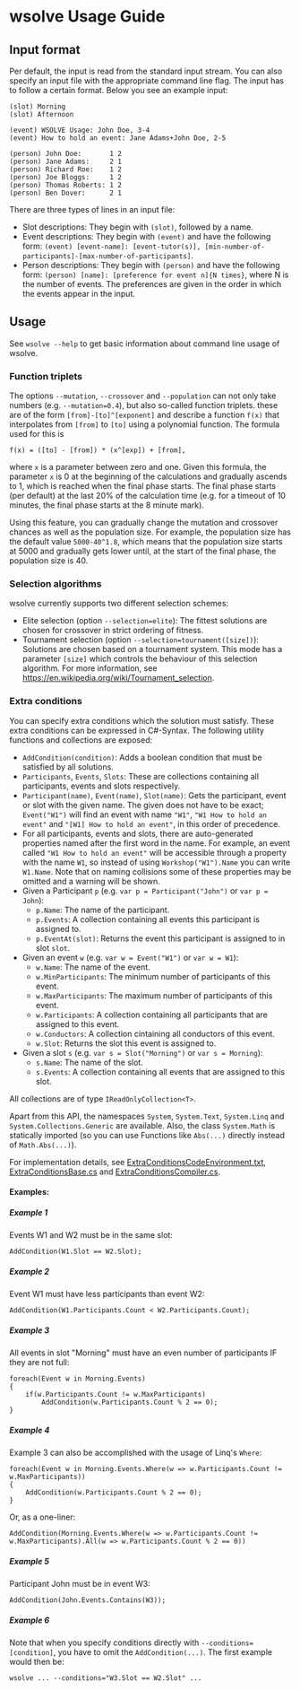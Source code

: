 # wsolve Usage Guide

## Input format
Per default, the input is read from the standard input stream. You can also specify an input file with the appropriate command line flag. The input has to follow a certain format. Below you see an example input:

    (slot) Morning
    (slot) Afternoon
     
    (event) WSOLVE Usage: John Doe, 3-4
    (event) How to hold an event: Jane Adams+John Doe, 2-5
     
    (person) John Doe:       1 2
    (person) Jane Adams:     2 1
    (person) Richard Roe:    1 2
    (person) Joe Bloggs:     1 2
    (person) Thomas Roberts: 1 2
    (person) Ben Dover:      2 1 

There are three types of lines in an input file:

- Slot descriptions: They begin with `(slot)`, followed by a name.
- Event descriptions: They begin with `(event)` and have the following form: `(event) [event-name]: [event-tutor(s)], [min-number-of-participants]-[max-number-of-participants]`.
- Person descriptions: They begin with `(person)` and have the following form: `(person) [name]: [preference for event n]{N times}`, where N is the number of events. The preferences are given in the order in which the events appear in the input.

## Usage
See `wsolve --help` to get basic information about command line usage of wsolve.

### Function triplets
The options `--mutation`, `--crossover` and `--population` can not only take numbers (e.g. `--mutation=0.4`), but also so-called function triplets. these are of the form `[from]-[to]^[exponent]` and describe a function `f(x)` that interpolates from `[from]` to `[to]` using a polynomial function. The formula used for this is

    f(x) = ([to] - [from]) * (x^[exp]) + [from],

where `x` is a parameter between zero and one. Given this formula, the parameter `x` is 0 at the beginning of the calculations and gradually ascends to 1, which is reached when the final phase starts. The final phase starts (per default) at the last 20% of the calculation time (e.g. for a timeout of 10 minutes, the final phase starts at the 8 minute mark).

Using this feature, you can gradually change the mutation and crossover chances as well as the population size. For example, the population size has the default value `5000-40^1.8`, which means that the population size starts at 5000 and gradually gets lower until, at the start of the final phase, the population size is 40.

### Selection algorithms
wsolve currently supports two different selection schemes:

- Elite selection (option `--selection=elite`): The fittest solutions are chosen for crossover in strict ordering of fitness.
- Tournament selection (option `--selection=tournament([size])`): Solutions are chosen based on a tournament system. This mode has a parameter `[size]` which controls the behaviour of this selection algorithm. For more information, see https://en.wikipedia.org/wiki/Tournament_selection.

### Extra conditions
You can specify extra conditions which the solution must satisfy. These extra conditions can be expressed in C#-Syntax. The following utility functions and collections are exposed:

- `AddCondition(condition)`: Adds a boolean condition that must be satisfied by all solutions.
- `Participants`, `Events`, `Slots`: These are collections containing all participants, events and slots respectively.
- `Participant(name)`, `Event(name)`, `Slot(name)`: Gets the participant, event or slot with the given name. The given does not have to be exact; `Event("W1")` will find an event with name `"W1"`, `"W1 How to hold an event"` and `"[W1] How to hold an event"`, in this order of precedence.
- For all participants, events and slots, there are auto-generated properties named after the first word in the name. For example, an event called `"W1 How to hold an event"` will be accessible through a property with the name `W1`, so instead of using `Workshop("W1").Name` you can write `W1.Name`. Note that on naming collisions some of these properties may be omitted and a warning will be shown. 
- Given a Participant `p` (e.g. `var p = Participant("John")` or `var p = John`):
  - `p.Name`: The name of the participant.
  - `p.Events`: A collection containing all events this participant is assigned to.
  - `p.EventAt(slot)`: Returns the event this participant is assigned to in slot `slot`.
- Given an event `w` (e.g. `var w = Event("W1")` or `var w = W1`):
  - `w.Name`: The name of the event.
  - `w.MinParticipants`: The minimum number of participants of this event.
  - `w.MaxParticipants`: The maximum number of participants of this event.
  - `w.Participants`: A collection containing all participants that are assigned to this event.
  - `w.Conductors`: A collection cintaining all conductors of this event.
  - `w.Slot`: Returns the slot this event is assigned to.
- Given a slot `s` (e.g. `var s = Slot("Morning")` or `var s = Morning`):
  - `s.Name`: The name of the slot.
  - `s.Events`: A collection containing all events that are assigned to this slot.

All collections are of type `IReadOnlyCollection<T>`.

Apart from this API, the namespaces `System`, `System.Text`, `System.Linq` and `System.Collections.Generic` are available. Also, the class `System.Math` is statically imported (so you can use Functions like `Abs(...)` directly instead of `Math.Abs(...)`).

For implementation details, see [ExtraConditionsCodeEnvironment.txt](wsolve/resources/ExtraConditionsCodeEnvironment.txt), [ExtraConditionsBase.cs](wsolve/ExtraConditionsBase.cs) and [ExtraConditionsCompiler.cs](wsolve/ExtraConditionsCompiler.cs).

#### Examples:

##### Example 1
Events W1 and W2 must be in the same slot:

    AddCondition(W1.Slot == W2.Slot);

##### Example 2
Event W1 must have less participants than event W2:

    AddCondition(W1.Participants.Count < W2.Participants.Count);

##### Example 3
All events in slot "Morning" must have an even number of participants IF they are not full:

    foreach(Event w in Morning.Events)
    {
        if(w.Participants.Count != w.MaxParticipants)
            AddCondition(w.Participants.Count % 2 == 0);
    }

##### Example 4
Example 3 can also be accomplished with the usage of Linq's `Where`:

    foreach(Event w in Morning.Events.Where(w => w.Participants.Count != w.MaxParticipants))
    {
        AddCondition(w.Participants.Count % 2 == 0);
    }

Or, as a one-liner:

    AddCondition(Morning.Events.Where(w => w.Participants.Count != w.MaxParticipants).All(w => w.Participants.Count % 2 == 0))

##### Example 5
Participant John must be in event W3:

    AddCondition(John.Events.Contains(W3));

##### Example 6
Note that when you specify conditions directly with `--conditions=[condition]`, you have to omit the `AddCondition(...)`. The first example would then be:

    wsolve ... --conditions="W3.Slot == W2.Slot" ...
